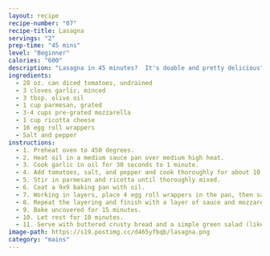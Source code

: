 ```yaml
---
layout: recipe
recipe-number: "07"
recipe-title: Lasagna
servings: "2"
prep-time: "45 mins"
level: "Beginner"
calories: "600"
description: "Lasagna in 45 minutes?  It's doable and pretty delicious"
ingredients:
  - 28 oz. can diced tomatoes, undrained
  - 3 cloves garlic, minced
  - 3 tbsp. olive oil
  - 1 cup parmesan, grated
  - 3-4 cups pre-grated mozzarella
  - 1 cup ricotta cheese
  - 16 egg roll wrappers
  - Salt and pepper
instructions:
  - 1. Preheat oven to 450 degrees.
  - 2. Heat oil in a medium sauce pan over medium high heat.
  - 3. Cook garlic in oil for 30 seconds to 1 minute.
  - 4. Add tomatoes, salt, and pepper and cook thoroughly for about 10 minutes.
  - 5. Stir in parmesan and ricotta until thoroughly mixed.
  - 6. Coat a 9x9 baking pan with oil.
  - 7. Working in layers, place 4 egg roll wrappers in the pan, then sauce, then mozzarella.
  - 8. Repeat the layering and finish with a layer of sauce and mozzarella.
  - 9. Bake uncovered for 15 minutes.
  - 10. Let rest for 10 minutes.
  - 11. Serve with buttered crusty bread and a simple green salad (like arugula with red wine vinegar and ricotta vinaigrette).
image-path: https://s19.postimg.cc/d465yfbqb/lasagna.png
category: "mains"
---
```

